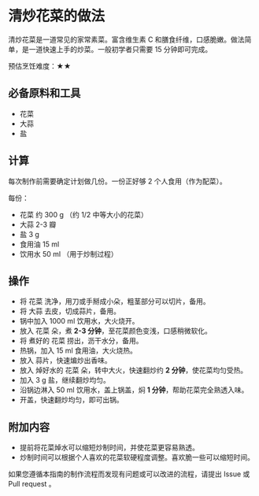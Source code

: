 # 清炒花菜的做法

清炒花菜是一道常见的家常素菜。富含维生素 C 和膳食纤维，口感脆嫩。做法简单，是一道快速上手的炒菜。一般初学者只需要 15 分钟即可完成。

预估烹饪难度：★★

## 必备原料和工具

- 花菜
- 大蒜
- 盐

## 计算

每次制作前需要确定计划做几份。一份正好够 2 个人食用（作为配菜）。

每份：

- 花菜 约 300 g （约 1/2 中等大小的花菜）
- 大蒜 2-3 瓣
- 盐 3 g
- 食用油 15 ml
- 饮用水 50 ml （用于炒制过程）

## 操作

- 将 花菜 洗净，用刀或手掰成小朵，粗茎部分可以切片，备用。
- 将 大蒜 去皮，切成蒜片，备用。
- 锅中加入 1000 ml 饮用水，大火烧开。
- 放入 花菜 朵，煮 **2-3 分钟**，至花菜颜色变浅，口感稍微软化。
- 将 煮好的 花菜 捞出，沥干水分，备用。
- 热锅，加入 15 ml 食用油，大火烧热。
- 放入 蒜片，快速煸炒出香味。
- 放入 焯好水的 花菜 朵，转中大火，快速翻炒约 **2 分钟**，使花菜均匀受热。
- 加入 3 g 盐，继续翻炒均匀。
- 沿锅边淋入 50 ml 饮用水，盖上锅盖，焖 **1 分钟**，帮助花菜完全熟透入味。
- 开盖，快速翻炒均匀，即可出锅。

## 附加内容

- 提前将花菜焯水可以缩短炒制时间，并使花菜更容易熟透。
- 炒制时间可以根据个人喜欢的花菜软硬程度调整。喜欢脆一些可以缩短时间。

如果您遵循本指南的制作流程而发现有问题或可以改进的流程，请提出 Issue 或 Pull request 。
